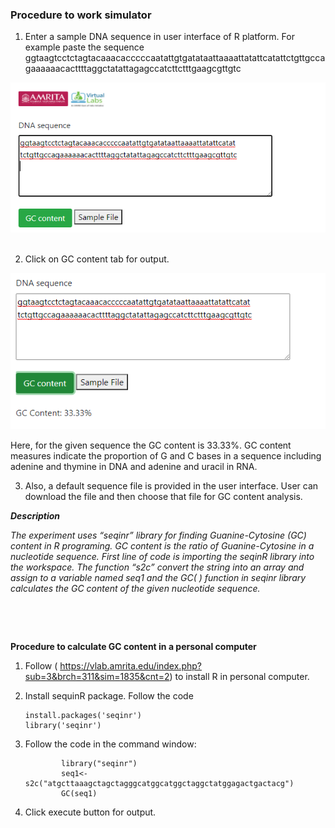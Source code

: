### Procedure to work simulator


1.	Enter a sample DNA sequence in user interface of R platform. For example paste the sequence 
ggtaagtcctctagtacaaacacccccaatattgtgatataattaaaattatattcatattctgttgccagaaaaaacacttttaggctatattagagccatcttctttgaagcgttgtc


<center><img src="images/exp2_1.png" title="" /></center>
&nbsp;


2.	Click on GC content tab for output. 

<center><img src="images/exp2_2.png" title="" /></center>

Here, for the given sequence the GC content is 33.33%. GC content measures indicate the proportion of G and C bases in a sequence including adenine and thymine in DNA and adenine and uracil in RNA.

3.	Also, a default sequence file is provided in the user interface. User can download the file and then choose that file for GC content analysis. 


***Description***
 
*The experiment uses “seqinr” library for finding Guanine-Cytosine (GC) content in R programing. GC content is the ratio of Guanine-Cytosine in a nucleotide sequence. First line of code is importing the seqinR library into the workspace. The function “s2c” convert the string into an array and assign to a variable named seq1 and the GC( ) function in seqinr library calculates the GC content of the given nucleotide sequence.*
 
&nbsp;

&nbsp;

**Procedure to calculate GC content in a personal computer**


1.	Follow ( https://vlab.amrita.edu/index.php?sub=3&brch=311&sim=1835&cnt=2) to install R in personal computer.
2.	Install sequinR package. Follow the code 

        install.packages('seqinr')
        library('seqinr')
3. Follow the code in the command window:

               library("seqinr")
               seq1<-s2c("atgcttaaagctagctagggcatggcatggctaggctatggagactgactacg")
               GC(seq1)
4. Click execute button for output.
 
&nbsp;


